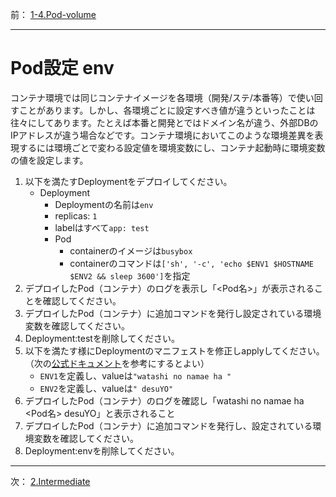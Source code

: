 前： [1-4.Pod-volume](1-4.Pod-volume.md)  

---

# Pod設定 env
コンテナ環境では同じコンテナイメージを各環境（開発/ステ/本番等）で使い回すことがあります。しかし、各環境ごとに設定すべき値が違うといったことは往々にしてあります。たとえば本番と開発とではドメイン名が違う、外部DBのIPアドレスが違う場合などです。コンテナ環境においてこのような環境差異を表現するには環境ごとで変わる設定値を環境変数にし、コンテナ起動時に環境変数の値を設定します。

1. 以下を満たすDeploymentをデプロイしてください。
   - Deployment
     - Deploymentの名前は``env``
     - replicas: ``1``
     - labelはすべて``app: test``
     - Pod
       - containerのイメージは``busybox``
       - containerのコマンドは``['sh', '-c', 'echo $ENV1 $HOSTNAME $ENV2 && sleep 3600']``を指定
2. デプロイしたPod（コンテナ）のログを表示し「<Pod名>」が表示されることを確認してください。
3. デプロイしたPod（コンテナ）に追加コマンドを発行し設定されている環境変数を確認してください。
4. Deployment:testを削除してください。
5. 以下を満たす様にDeploymentのマニフェストを修正しapplyしてください。（次の[公式ドキュメント](https://kubernetes.io/docs/tasks/inject-data-application/define-environment-variable-container/#define-an-environment-variable-for-a-container)を参考にするとよい）
   - ``ENV1``を定義し、valueは``"watashi no namae ha "``
   - ``ENV2``を定義し、valueは``" desuYO"``
6. デプロイしたPod（コンテナ）のログを確認し「watashi no namae ha <Pod名> desuYO」と表示されること
7. デプロイしたPod（コンテナ）に追加コマンドを発行し、設定されている環境変数を確認してください。
8. Deployment:envを削除してください。

---

次： [2.Intermediate](../2.Intermediate)
